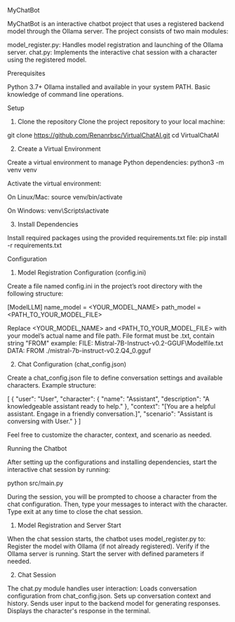 MyChatBot

MyChatBot is an interactive chatbot project that uses a registered backend model through the Ollama server. The project consists of two main modules:

model_register.py: Handles model registration and launching of the Ollama server.
chat.py: Implements the interactive chat session with a character using the registered model.

Prerequisites

Python 3.7+
Ollama installed and available in your system PATH.
Basic knowledge of command line operations.

Setup

1. Clone the repository
  Clone the project repository to your local machine:

  git clone https://github.com/Renanrbsc/VirtualChatAI.git
  cd VirtualChatAI

2. Create a Virtual Environment

  Create a virtual environment to manage Python dependencies:
  python3 -m venv venv
  
  Activate the virtual environment:
  
  On Linux/Mac:
  source venv/bin/activate
  
  On Windows:
  venv\Scripts\activate

3. Install Dependencies
  
  Install required packages using the provided requirements.txt file:
  pip install -r requirements.txt

Configuration

1. Model Registration Configuration (config.ini)
  
  Create a file named config.ini in the project’s root directory with the following structure:
  
  [ModelLLM]
  name_model = <YOUR_MODEL_NAME>
  path_model = <PATH_TO_YOUR_MODEL_FILE>
  
  Replace <YOUR_MODEL_NAME> and <PATH_TO_YOUR_MODEL_FILE> with your model’s actual name and file path.
  File format must be .txt, contain string "FROM"
    example: 
      FILE: Mistral-7B-Instruct-v0.2-GGUF\Modelfile.txt
      DATA: FROM ./mistral-7b-instruct-v0.2.Q4_0.gguf

2. Chat Configuration (chat_config.json)

Create a chat_config.json file to define conversation settings and available characters. 
  Example structure:
  
  [
    {
      "user": "User",
      "character": {
        "name": "Assistant",
        "description": "A knowledgeable assistant ready to help."
      },
      "context": "[You are a helpful assistant. Engage in a friendly conversation.]",
      "scenario": "Assistant is conversing with User."
    }
  ]

  Feel free to customize the character, context, and scenario as needed.

Running the Chatbot
  
  After setting up the configurations and installing dependencies, 
  start the interactive chat session by running:
  
  python src/main.py

  During the session, you will be prompted to choose a character from the chat configuration. 
  Then, type your messages to interact with the character. 
  Type exit at any time to close the chat session.
  
1. Model Registration and Server Start
   
  When the chat session starts, the chatbot uses model_register.py to:
  Register the model with Ollama (if not already registered).
  Verify if the Ollama server is running.
  Start the server with defined parameters if needed.

2. Chat Session
  
  The chat.py module handles user interaction:
  Loads conversation configuration from chat_config.json.
  Sets up conversation context and history.
  Sends user input to the backend model for generating responses.
  Displays the character's response in the terminal.

